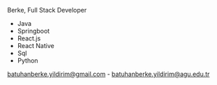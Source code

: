 Berke,
Full Stack Developer
- Java
- Springboot 
- React.js 
- React Native 
- Sql
- Python

batuhanberke.yildirim@gmail.com -
batuhanberke.yildirim@agu.edu.tr

<!---
BBerkeYildirim/BBerkeYildirim is a ✨ special ✨ repository because its `README.md` (this file) appears on your GitHub profile.
You can click the Preview link to take a look at your changes.
--->
